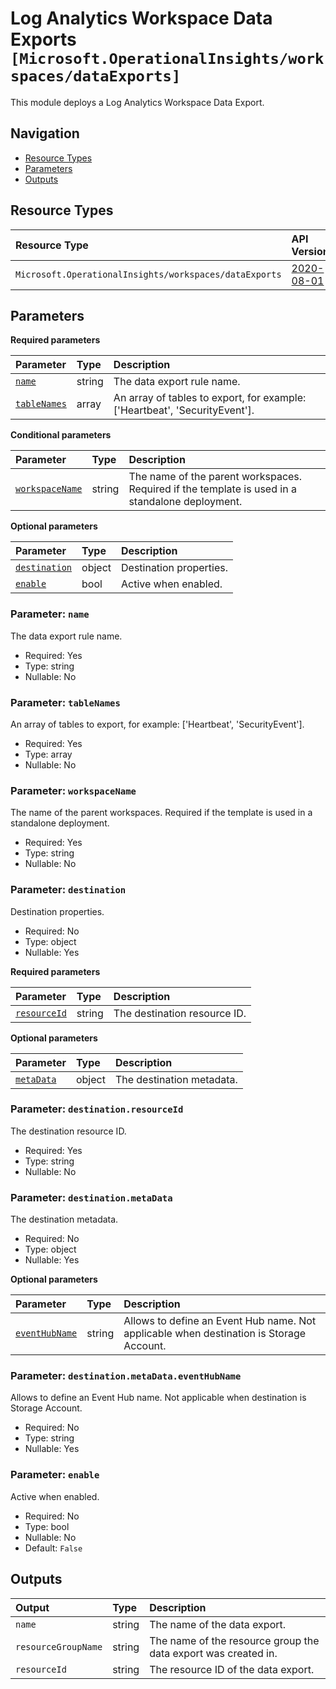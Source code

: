 # Log Analytics Workspace Data Exports `[Microsoft.OperationalInsights/workspaces/dataExports]`

This module deploys a Log Analytics Workspace Data Export.

## Navigation

- [Resource Types](#Resource-Types)
- [Parameters](#Parameters)
- [Outputs](#Outputs)

## Resource Types

| Resource Type | API Version |
| :-- | :-- |
| `Microsoft.OperationalInsights/workspaces/dataExports` | [2020-08-01](https://learn.microsoft.com/en-us/azure/templates/Microsoft.OperationalInsights/2020-08-01/workspaces/dataExports) |

## Parameters

**Required parameters**

| Parameter | Type | Description |
| :-- | :-- | :-- |
| [`name`](#parameter-name) | string | The data export rule name. |
| [`tableNames`](#parameter-tablenames) | array | An array of tables to export, for example: ['Heartbeat', 'SecurityEvent']. |

**Conditional parameters**

| Parameter | Type | Description |
| :-- | :-- | :-- |
| [`workspaceName`](#parameter-workspacename) | string | The name of the parent workspaces. Required if the template is used in a standalone deployment. |

**Optional parameters**

| Parameter | Type | Description |
| :-- | :-- | :-- |
| [`destination`](#parameter-destination) | object | Destination properties. |
| [`enable`](#parameter-enable) | bool | Active when enabled. |

### Parameter: `name`

The data export rule name.

- Required: Yes
- Type: string
- Nullable: No

### Parameter: `tableNames`

An array of tables to export, for example: ['Heartbeat', 'SecurityEvent'].

- Required: Yes
- Type: array
- Nullable: No

### Parameter: `workspaceName`

The name of the parent workspaces. Required if the template is used in a standalone deployment.

- Required: Yes
- Type: string
- Nullable: No

### Parameter: `destination`

Destination properties.

- Required: No
- Type: object
- Nullable: Yes

**Required parameters**

| Parameter | Type | Description |
| :-- | :-- | :-- |
| [`resourceId`](#parameter-destinationresourceid) | string | The destination resource ID. |

**Optional parameters**

| Parameter | Type | Description |
| :-- | :-- | :-- |
| [`metaData`](#parameter-destinationmetadata) | object | The destination metadata. |

### Parameter: `destination.resourceId`

The destination resource ID.

- Required: Yes
- Type: string
- Nullable: No

### Parameter: `destination.metaData`

The destination metadata.

- Required: No
- Type: object
- Nullable: Yes

**Optional parameters**

| Parameter | Type | Description |
| :-- | :-- | :-- |
| [`eventHubName`](#parameter-destinationmetadataeventhubname) | string | Allows to define an Event Hub name. Not applicable when destination is Storage Account. |

### Parameter: `destination.metaData.eventHubName`

Allows to define an Event Hub name. Not applicable when destination is Storage Account.

- Required: No
- Type: string
- Nullable: Yes

### Parameter: `enable`

Active when enabled.

- Required: No
- Type: bool
- Nullable: No
- Default: `False`

## Outputs

| Output | Type | Description |
| :-- | :-- | :-- |
| `name` | string | The name of the data export. |
| `resourceGroupName` | string | The name of the resource group the data export was created in. |
| `resourceId` | string | The resource ID of the data export. |
